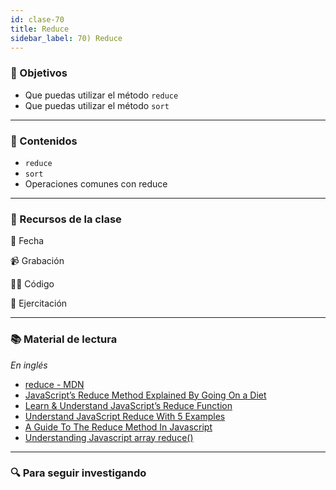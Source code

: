```yaml
---
id: clase-70
title: Reduce
sidebar_label: 70) Reduce
---
```


### 🏁 Objetivos

- Que puedas utilizar el método `reduce`
- Que puedas utilizar el método `sort`

---

### 📝 Contenidos

- `reduce`
- `sort`
- Operaciones comunes con reduce

---

### 🚀 Recursos de la clase

📆 Fecha

📹 Grabación

👩‍💻 Código

💪 Ejercitación

---

### 📚 Material de lectura

_En inglés_

- [reduce - MDN](https://developer.mozilla.org/es/docs/Web/JavaScript/Referencia/Objetos_globales/Array/reduce)
- [JavaScript’s Reduce Method Explained By Going On a Diet](https://blog.codeanalogies.com/2018/07/24/javascripts-reduce-method-explained-by-going-on-a-diet/)
- [Learn & Understand JavaScript’s Reduce Function](https://codeburst.io/learn-understand-javascripts-reduce-function-b2b0406efbdc)
- [Understand JavaScript Reduce With 5 Examples](https://thecodebarbarian.com/javascript-reduce-in-5-examples.html)
- [A Guide To The Reduce Method In Javascript​](https://www.freecodecamp.org/news/reduce-f47a7da511a9/)
- [Understanding Javascript array reduce()](https://appdividend.com/2018/10/16/javascript-reduce-example-tutorial/)

---

### 🔍 Para seguir investigando
